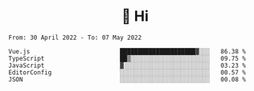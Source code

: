 <h1 align="center">👋 Hi</h1>
<!-- <h3 align="center">An enthusiastic frontend developer</h3> -->

<!--START_SECTION:waka-->

```text
From: 30 April 2022 - To: 07 May 2022

Vue.js                         █████████████████████▓░░░   86.38 %
TypeScript                     ██▒░░░░░░░░░░░░░░░░░░░░░░   09.75 %
JavaScript                     ▓░░░░░░░░░░░░░░░░░░░░░░░░   03.23 %
EditorConfig                   ░░░░░░░░░░░░░░░░░░░░░░░░░   00.57 %
JSON                           ░░░░░░░░░░░░░░░░░░░░░░░░░   00.08 %
```

<!--END_SECTION:waka-->
